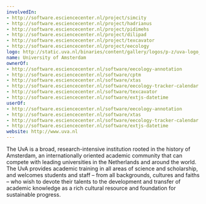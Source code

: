 ```yaml
---
involvedIn:
- http://software.esciencecenter.nl/project/simcity
- http://software.esciencecenter.nl/project/hadrianus
- http://software.esciencecenter.nl/project/pidimehs
- http://software.esciencecenter.nl/project/dilipad
- http://software.esciencecenter.nl/project/texcavator
- http://software.esciencecenter.nl/project/eecology
logo: http://static.uva.nl/binaries/content/gallery/logos/p-z/uva-logo_en.jpg
name: University of Amsterdam
ownerOf:
- http://software.esciencecenter.nl/software/eecology-annotation
- http://software.esciencecenter.nl/software/cptm
- http://software.esciencecenter.nl/software/xtas
- http://software.esciencecenter.nl/software/eecology-tracker-calendar
- http://software.esciencecenter.nl/software/texcavator
- http://software.esciencecenter.nl/software/extjs-datetime
userOf:
- http://software.esciencecenter.nl/software/eecology-annotation
- http://software.esciencecenter.nl/software/xtas
- http://software.esciencecenter.nl/software/eecology-tracker-calendar
- http://software.esciencecenter.nl/software/extjs-datetime
website: http://www.uva.nl
---
```

The UvA is a broad, research-intensive institution rooted in the history of Amsterdam, an internationally oriented academic community that can compete with leading universities in the Netherlands and around the world. The UvA provides academic training in all areas of science and scholarship, and welcomes students and staff – from all backgrounds, cultures and faiths – who wish to devote their talents to the development and transfer of academic knowledge as a rich cultural resource and foundation for sustainable progress.
